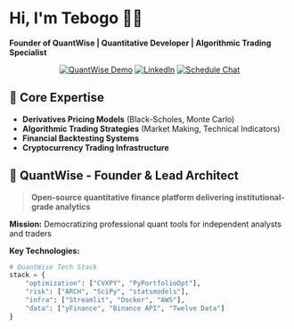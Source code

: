 # Hi, I'm Tebogo 👨‍💻  
**Founder of QuantWise | Quantitative Developer | Algorithmic Trading Specialist**

<div align="center">
  
[![QuantWise Demo](https://img.shields.io/badge/🚀_QuantWise_Beta-Live_Demo-4facfe?style=flat&logo=streamlit)](https://quantwise.streamlit.app)
[![LinkedIn](https://img.shields.io/badge/LinkedIn-Connect-0077B5?logo=linkedin&style=flat)](www.linkedin.com/in/tebogo-july)
[![Schedule Chat](https://img.shields.io/badge/Discuss_Collabs-Calendly-008080?logo=google-chat&style=flat)](your-calendly)

</div>

## 🔭 Core Expertise
- **Derivatives Pricing Models** (Black-Scholes, Monte Carlo)
- **Algorithmic Trading Strategies** (Market Making, Technical Indicators)
- **Financial Backtesting Systems**
- **Cryptocurrency Trading Infrastructure**

## 🚀 QuantWise - Founder & Lead Architect
> **Open-source quantitative finance platform delivering institutional-grade analytics**

**Mission:** Democratizing professional quant tools for independent analysts and traders  

**Key Technologies:**
```python
# QuantWise Tech Stack
stack = {
    "optimization": ["CVXPY", "PyPortfolioOpt"],
    "risk": ["ARCH", "SciPy", "statsmodels"],
    "infra": ["Streamlit", "Docker", "AWS"],
    "data": ["yFinance", "Binance API", "Twelve Data"]
}
